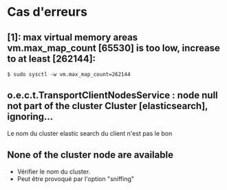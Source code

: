 # Cas d'erreurs

## [1]: max virtual memory areas vm.max_map_count [65530] is too low, increase to at least [262144]:

    $ sudo sysctl -w vm.max_map_count=262144    

    
## o.e.c.t.TransportClientNodesService      : node null not part of the cluster Cluster [elasticsearch], ignoring...

Le nom du cluster elastic search du client n'est pas le bon     
    

## None of the cluster node are available

- Vérifier le nom du cluster.
- Peut être provoqué par l'option "sniffing"

